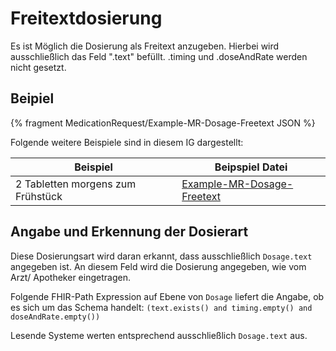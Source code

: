# Freitextdosierung

Es ist Möglich die Dosierung als Freitext anzugeben. Hierbei wird ausschließlich das Feld ".text" befüllt. .timing und .doseAndRate werden nicht gesetzt.

## Beipiel

{% fragment MedicationRequest/Example-MR-Dosage-Freetext JSON %}

Folgende weitere Beispiele sind in diesem IG dargestellt:

| Beispiel    | Beipspiel Datei |
| -------- | ------- |
| 2 Tabletten morgens zum Frühstück  | [Example-MR-Dosage-Freetext](./MedicationRequest-Example-MR-Dosage-Freetext.html)    |

## Angabe und Erkennung der Dosierart

Diese Dosierungsart wird daran erkannt, dass ausschließlich `Dosage.text` angegeben ist. An diesem Feld wird die Dosierung angegeben, wie vom Arzt/ Apotheker eingetragen.

Folgende FHIR-Path Expression auf Ebene von `Dosage` liefert die Angabe, ob es sich um das Schema handelt: `(text.exists() and timing.empty() and doseAndRate.empty())`

Lesende Systeme werten entsprechend ausschließlich `Dosage.text` aus.
